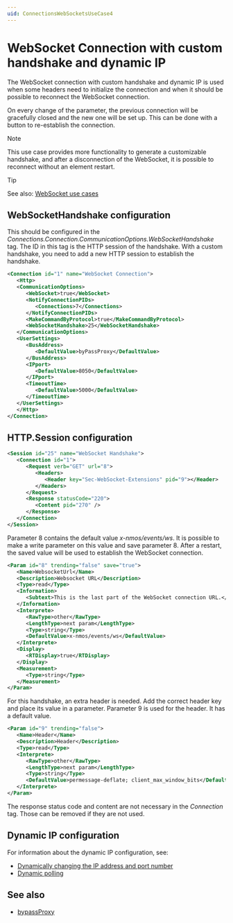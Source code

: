 ```yaml
---
uid: ConnectionsWebSocketsUseCase4
---
```


# WebSocket Connection with custom handshake and dynamic IP

The WebSocket connection with custom handshake and dynamic IP is used when some headers need to initialize the connection and when it should be possible to reconnect the WebSocket connection.

On every change of the parameter, the previous connection will be gracefully closed and the new one will be set up. This can be done with a button to re-establish the connection.

> [!NOTE]
> This use case provides more functionality to generate a customizable handshake, and after a disconnection of the WebSocket, it is possible to reconnect without an element restart.

> [!TIP]
> See also: [WebSocket use cases](xref:ConnectionsWebSocketsUseCases)

## WebSocketHandshake configuration

This should be configured in the *Connections.Connection.CommunicationOptions.WebSocketHandshake* tag. The ID in this tag is the HTTP session of the handshake. With a custom handshake, you need to add a new HTTP session to establish the handshake.

```xml
<Connection id="1" name="WebSocket Connection">
   <Http>
   <CommunicationOptions>
      <WebSocket>true</WebSocket>
      <NotifyConnectionPIDs>
         <Connections>7</Connections>
      </NotifyConnectionPIDs>
      <MakeCommandByProtocol>true</MakeCommandByProtocol>
      <WebSocketHandshake>25</WebSocketHandshake>
   </CommunicationOptions>
   <UserSettings>
      <BusAddress>
         <DefaultValue>byPassProxy</DefaultValue>
      </BusAddress>
      <IPport>
         <DefaultValue>8050</DefaultValue>
      </IPport>
      <TimeoutTime>
         <DefaultValue>5000</DefaultValue>
      </TimeoutTime>
   </UserSettings>
   </Http>
</Connection>
```

## HTTP.Session configuration

```xml
<Session id="25" name="WebSocket Handshake">
   <Connection id="1">
      <Request verb="GET" url="8">
         <Headers>
            <Header key="Sec-WebSocket-Extensions" pid="9"></Header>
         </Headers>
      </Request>
      <Response statusCode="220">
         <Content pid="270" />
      </Response>
   </Connection>
</Session>
```

Parameter 8 contains the default value *x-nmos/events/ws*. It is possible to make a write parameter on this value and save parameter 8. After a restart, the saved value will be used to establish the WebSocket connection.

```xml
<Param id="8" trending="false" save="true">
   <Name>WebsocketUrl</Name>
   <Description>Websocket URL</Description>
   <Type>read</Type>
   <Information>
      <Subtext>This is the last part of the WebSocket connection URL.</Subtext>
   </Information>
   <Interprete>
      <RawType>other</RawType>
      <LengthType>next param</LengthType>
      <Type>string</Type>
      <DefaultValue>x-nmos/events/ws</DefaultValue>
   </Interprete>
   <Display>
      <RTDisplay>true</RTDisplay>
   </Display>
   <Measurement>
      <Type>string</Type>
   </Measurement>
</Param>
```

For this handshake, an extra header is needed. Add the correct header key and place its value in a parameter. Parameter 9 is used for the header. It has a default value.

```xml
<Param id="9" trending="false">
   <Name>Header</Name>
   <Description>Header</Description>
   <Type>read</Type>
   <Interprete>
      <RawType>other</RawType>
      <LengthType>next param</LengthType>
      <Type>string</Type>
      <DefaultValue>permessage-deflate; client_max_window_bits</DefaultValue>
   </Interprete>
</Param>
```

The response status code and content are not necessary in the *Connection* tag. Those can be removed if they are not used.

## Dynamic IP configuration

For information about the dynamic IP configuration, see:

- [Dynamically changing the IP address and port number](xref:ConnectionsWebSocketsDynamicIp)
- [Dynamic polling](xref:ConnectionsSerialDynamicPolling)

## See also

- [bypassProxy](xref:ConnectionsHttpElementConfiguration)